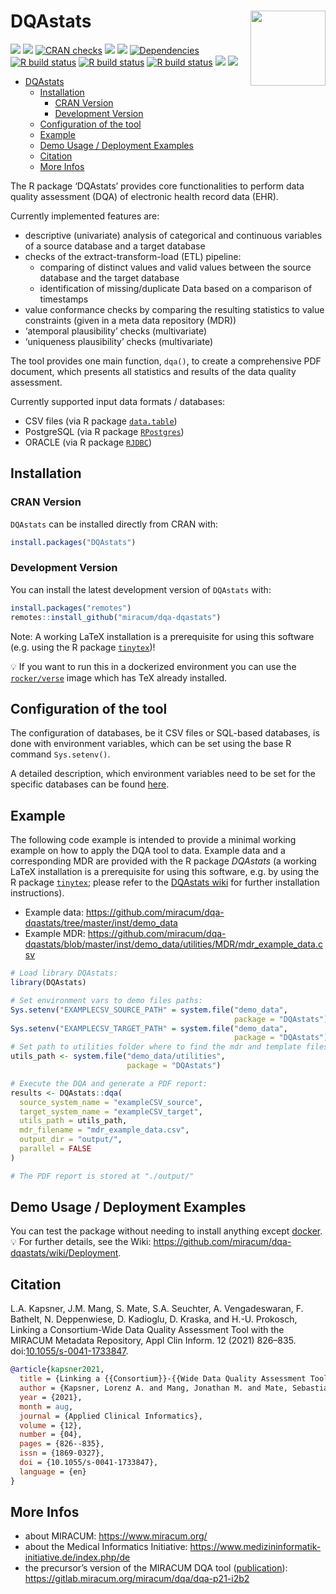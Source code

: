 

# DQAstats <img src="man/figures/logo.png" align="right" width="120" />

<!-- badges: start -->
[![](https://img.shields.io/badge/lifecycle-experimental-orange.svg)](https://lifecycle.r-lib.org/articles/stages.html#experimental)
[![](https://www.r-pkg.org/badges/version/DQAstats)](https://cran.r-project.org/package=DQAstats)
[![CRAN
checks](https://badges.cranchecks.info/worst/DQAstats.svg)](https://cran.r-project.org/web/checks/check_results_DQAstats.html)
[![](http://cranlogs.r-pkg.org/badges/grand-total/DQAstats?color=blue)](https://cran.r-project.org/package=DQAstats)
[![](http://cranlogs.r-pkg.org/badges/last-month/DQAstats?color=blue)](https://cran.r-project.org/package=DQAstats)
[![Dependencies](https://tinyverse.netlify.app/badge/DQAstats)](https://cran.r-project.org/package=DQAstats)
[![R build
status](https://github.com/miracum/dqa-dqastats/workflows/R%20CMD%20Check%20via%20%7Btic%7D/badge.svg)](https://github.com/miracum/dqa-dqastats/actions)
[![R build
status](https://github.com/miracum/dqa-dqastats/workflows/lint/badge.svg)](https://github.com/miracum/dqa-dqastats/actions)
[![R build
status](https://github.com/miracum/dqa-dqastats/workflows/test-coverage/badge.svg)](https://github.com/miracum/dqa-dqastats/actions)
[![](https://codecov.io/gh/https://github.com/miracum/dqa-dqastats/branch/master/graph/badge.svg)](https://app.codecov.io/gh/https://github.com/miracum/dqa-dqastats)
[![](https://img.shields.io/badge/doi-10.1055/s--0041--1733847-yellow.svg)](https://doi.org/10.1055/s-0041-1733847)

<!-- badges: end -->

- [DQAstats](#dqastats)
  - [Installation](#installation)
    - [CRAN Version](#cran-version)
    - [Development Version](#development-version)
  - [Configuration of the tool](#configuration-of-the-tool)
  - [Example](#example)
  - [Demo Usage / Deployment Examples](#demo-usage--deployment-examples)
  - [Citation](#citation)
  - [More Infos](#more-infos)

The R package ‘DQAstats’ provides core functionalities to perform data
quality assessment (DQA) of electronic health record data (EHR).

Currently implemented features are:

- descriptive (univariate) analysis of categorical and continuous
  variables of a source database and a target database
- checks of the extract-transform-load (ETL) pipeline:
  - comparing of distinct values and valid values between the source
    database and the target database
  - identification of missing/duplicate Data based on a comparison of
    timestamps  
- value conformance checks by comparing the resulting statistics to
  value constraints (given in a meta data repository (MDR))  
- ‘atemporal plausibility’ checks (multivariate)  
- ‘uniqueness plausibility’ checks (multivariate)

The tool provides one main function, `dqa()`, to create a comprehensive
PDF document, which presents all statistics and results of the data
quality assessment.

Currently supported input data formats / databases:

- CSV files (via R package
  [`data.table`](https://cran.r-project.org/package=data.table))  
- PostgreSQL (via R package
  [`RPostgres`](https://cran.r-project.org/package=RPostgres))  
- ORACLE (via R package
  [`RJDBC`](https://cran.r-project.org/package=RJDBC))

## Installation

### CRAN Version

`DQAstats` can be installed directly from CRAN with:

``` r
install.packages("DQAstats")
```

### Development Version

You can install the latest development version of `DQAstats` with:

``` r
install.packages("remotes")
remotes::install_github("miracum/dqa-dqastats")
```

Note: A working LaTeX installation is a prerequisite for using this
software (e.g. using the R package
[`tinytex`](https://yihui.org/tinytex/))!

:bulb: If you want to run this in a dockerized environment you can use
the [`rocker/verse`](https://hub.docker.com/r/rocker/verse/) image which
has TeX already installed.

## Configuration of the tool

The configuration of databases, be it CSV files or SQL-based databases,
is done with environment variables, which can be set using the base R
command `Sys.setenv()`.

A detailed description, which environment variables need to be set for
the specific databases can be found
[here](https://github.com/miracum/misc-dizutils#db_connection).

## Example

The following code example is intended to provide a minimal working
example on how to apply the DQA tool to data. Example data and a
corresponding MDR are provided with the R package *DQAstats* (a working
LaTeX installation is a prerequisite for using this software, e.g. by
using the R package [`tinytex`](https://yihui.org/tinytex/); please
refer to the [DQAstats
wiki](https://github.com/miracum/dqa-dqastats/wiki/Installation) for
further installation instructions).

- Example data:
  <https://github.com/miracum/dqa-dqastats/tree/master/inst/demo_data>  
- Example MDR:
  <https://github.com/miracum/dqa-dqastats/blob/master/inst/demo_data/utilities/MDR/mdr_example_data.csv>

``` r
# Load library DQAstats:
library(DQAstats)

# Set environment vars to demo files paths:
Sys.setenv("EXAMPLECSV_SOURCE_PATH" = system.file("demo_data",
                                                  package = "DQAstats"))
Sys.setenv("EXAMPLECSV_TARGET_PATH" = system.file("demo_data",
                                                  package = "DQAstats"))
# Set path to utilities folder where to find the mdr and template files:
utils_path <- system.file("demo_data/utilities",
                          package = "DQAstats")

# Execute the DQA and generate a PDF report:
results <- DQAstats::dqa(
  source_system_name = "exampleCSV_source",
  target_system_name = "exampleCSV_target",
  utils_path = utils_path,
  mdr_filename = "mdr_example_data.csv",
  output_dir = "output/",
  parallel = FALSE
)

# The PDF report is stored at "./output/"
```

## Demo Usage / Deployment Examples

You can test the package without needing to install anything except
[docker](https://docs.docker.com/get-docker/). :bulb: For further
details, see the Wiki:
<https://github.com/miracum/dqa-dqastats/wiki/Deployment>.

## Citation

L.A. Kapsner, J.M. Mang, S. Mate, S.A. Seuchter, A. Vengadeswaran, F.
Bathelt, N. Deppenwiese, D. Kadioglu, D. Kraska, and H.-U. Prokosch,
Linking a Consortium-Wide Data Quality Assessment Tool with the MIRACUM
Metadata Repository, Appl Clin Inform. 12 (2021) 826–835.
doi:[10.1055/s-0041-1733847](https://www.thieme-connect.com/products/ejournals/abstract/10.1055/s-0041-1733847).

``` bibtex
@article{kapsner2021,
  title = {Linking a {{Consortium}}-{{Wide Data Quality Assessment Tool}} with the {{MIRACUM Metadata Repository}}},
  author = {Kapsner, Lorenz A. and Mang, Jonathan M. and Mate, Sebastian and Seuchter, Susanne A. and Vengadeswaran, Abishaa and Bathelt, Franziska and Deppenwiese, Noemi and Kadioglu, Dennis and Kraska, Detlef and Prokosch, Hans-Ulrich},
  year = {2021},
  month = aug,
  journal = {Applied Clinical Informatics},
  volume = {12},
  number = {04},
  pages = {826--835},
  issn = {1869-0327},
  doi = {10.1055/s-0041-1733847},
  language = {en}
}
```

## More Infos

- about MIRACUM: <https://www.miracum.org/>
- about the Medical Informatics Initiative:
  <https://www.medizininformatik-initiative.de/index.php/de>
- the precursor’s version of the MIRACUM DQA tool
  ([publication](https://doi.org/10.3233/SHTI190834)):
  <https://gitlab.miracum.org/miracum/dqa/dqa-p21-i2b2>
